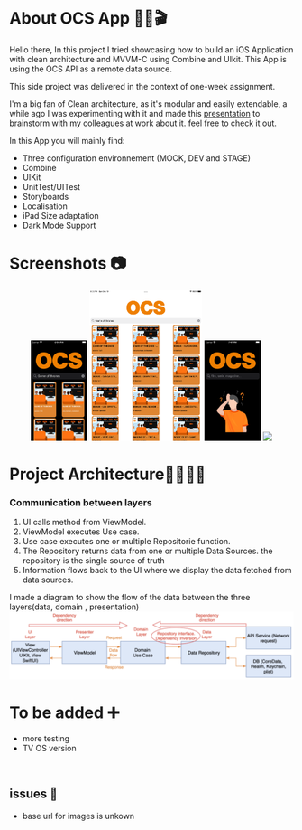 # About OCS App 🍊🍿🎬
Hello there, In this project I tried showcasing how to build an iOS Application with clean architecture and MVVM-C using Combine and UIkit. This App is using the OCS API as a remote data source.

This side project was delivered in the context of one-week assignment.

I'm a big fan of Clean architecture, as it's modular and easily extendable, a while ago I was experimenting with it and made this [presentation](https://drive.google.com/file/d/1E4D63eeJg9rzZQNvLWH9ECSYU6wbxkJM/) to brainstorm with my colleagues at work about it. feel free to check it out.

In this App you will mainly find:

* Three configuration environnement (MOCK, DEV and STAGE)
* Combine
* UIKit
* UnitTest/UITest
* Storyboards
* Localisation
* iPad Size adaptation
* Dark Mode Support

# Screenshots 📷
<p align="center">
  <img src="https://github.com/ZakariaGuebebia/OCS-Technical-Assignment/blob/develop/OCS/Ressources/Screenshots/Simulator%20Screen%20Shot%20-%20iPod%20touch%20(7th%20generation).png" width="100">
  <img src="https://github.com/ZakariaGuebebia/OCS-Technical-Assignment/blob/develop/OCS/Ressources/Screenshots/Simulator%20Screen%20Shot%20-%20iPad%20Pro%20(9.7-inch).png" width="200">
    <img src="https://github.com/ZakariaGuebebia/OCS-Technical-Assignment/blob/develop/OCS/Ressources/Screenshots/Simulator%20Screen%20Shot%20-%20iPod%20touch%20(7th%20generation)%20-%20search.png" width="100">
        <img src="https://github.com/ZakariaGuebebia/OCS-Technical-Assignment/blob/develop/OCS/Ressources/Screenshots/Simulator%20Screen%20Shot%20-%20Apple%20TV%204K.png" width="400">
   
</p>

# Project Architecture👷‍♀️👷‍♂️
### Communication between layers
1. UI calls method from ViewModel.
2. ViewModel executes Use case.
3. Use case executes one or multiple Repositorie function.
4. The Repository returns data from one or multiple Data Sources. the repository is the single source of truth
5. Information flows back to the UI where we display the data fetched from data sources.

I made a diagram to show the flow of the data between the three layers(data, domain , presentation)
![data flow diagram](https://github.com/ZakariaGuebebia/OCS-Technical-Assignment/blob/develop/OCS/Ressources/Screenshots/dataFlowDiagram.png)

# To be added ➕
* more testing
* TV OS version

<br />

## issues 🚩
* base url for images is unkown
